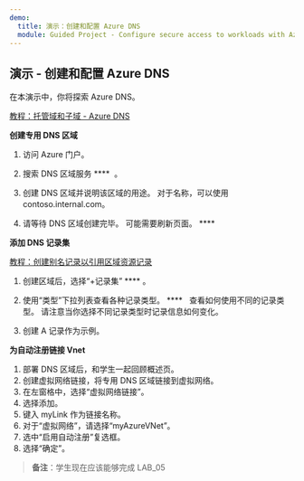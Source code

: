 ```yaml
---
demo:
  title: 演示：创建和配置 Azure DNS
  module: Guided Project - Configure secure access to workloads with Azure virtual networking services
---
```

## 演示 - 创建和配置 Azure DNS

在本演示中，你将探索 Azure DNS。

[教程：托管域和子域 - Azure DNS](https://docs.microsoft.com/azure/dns/dns-delegate-domain-azure-dns)


**创建专用 DNS 区域**

1. 访问 Azure 门户。

1. 搜索 DNS 区域服务 ****  。

1. 创建 DNS 区域并说明该区域的用途。 对于名称，可以使用 contoso.internal.com。

1.  请等待 DNS 区域创建完毕。 可能需要刷新页面。 ****  

**添加 DNS 记录集**


[教程：创建别名记录以引用区域资源记录](https://learn.microsoft.com/azure/dns/tutorial-alias-rr)

1. 创建区域后，选择“+记录集” **** 。

1. 使用“类型”下拉列表查看各种记录类型。 ****   查看如何使用不同的记录类型。 请注意当你选择不同记录类型时记录信息如何变化。

1. 创建 A 记录作为示例。 

**为自动注册链接 Vnet**

1.  部署 DNS 区域后，和学生一起回顾概述页。
1.  创建虚拟网络链接，将专用 DNS 区域链接到虚拟网络。
1.  在左窗格中，选择“虚拟网络链接”。
1.  选择添加。
1.  键入 myLink 作为链接名称。
1.  对于“虚拟网络”，请选择“myAzureVNet”。
1.  选中“启用自动注册”复选框。
1.  选择“确定”。

>**备注**：学生现在应该能够完成 LAB_05